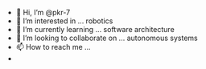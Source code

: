 - 👋 Hi, I’m @pkr-7
- 👀 I’m interested in ... robotics
- 🌱 I’m currently learning ... software architecture
- 💞️ I’m looking to collaborate on ... autonomous systems
- 📫 How to reach me ... 
- 

<!---
pkr-7/pkr-7 is a ✨ special ✨ repository because its `README.md` (this file) appears on your GitHub profile.
You can click the Preview link to take a look at your changes.
--->
